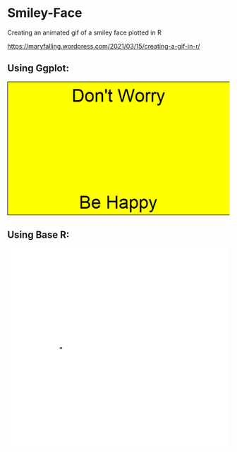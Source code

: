 # Smiley-Face
Creating an animated gif of a smiley face plotted in R

https://maryfalling.wordpress.com/2021/03/15/creating-a-gif-in-r/

## Using Ggplot:
![](gifs/ggsmiley.gif)

## Using Base R:
![](gifs/smiley4.gif)
